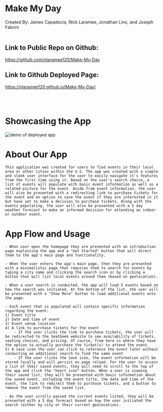 # Make My Day
Created By: James Capadocia, Nick Laramee, Jonathan Lino, and Joseph Fabrini
<br>
<br>

## Link to Public Repo on Github:

https://github.com/nlaramee120/Make-My-Day

## Link to Github Deployed Page:

https://nlaramee120.github.io/Make-My-Day/

<br>
<br>

# Showcasing the App

![demo of deployed app](./images/eventsearch.gif)

# About Our App
    This application was created for users to find events in their local area or other cities within the U.S. The app was created with a simple and sleek user interface for the user to easily navigate it's features from the first time using it. Based on the user's search choice, a list of events will populate with basic event information as well as a related picture for the event. Aside from event information, the user will also be presented with a redirecting link to purchase tickets for the event and an option to save the event if they are interested in it but have yet to make a decision to purchase tickets. Along with the events populating, the user will also be presented with a 5 day weather forecast to make an informed decision for attending an indoor or outdoor event.
    
# App Flow and Usage
    - When user open the homepage they are presented with an introduction page explaining the app and a "Get Started" button that will direct them to the app's main page and functionality.

    - When the user enters the app's main page, then they are presented with a minimalistic page that requires them to search for events by typing a city name and clicking the search icon or by clicking a button that will list local events around them (based on geolocation).
    
    - When a user search is conducted, the app will load 5 events based on how the search was initiated. At the bottom of the list, the user will be presented with a "Show More" button to load additional events onto the page.

    - Each event that is populated will contain specific information regarding the event:
    1) Event title
    2) Date and time of event
    3) Event venue location
    4) A link to purchase tickets for the event
        - If the user clicks the link to purchase tickets, the user will be redirected to the SeatGeek website to see availability of tickets, seating choices, and pricing. Of course, from here is where they have the option to actually purchase the ticket(s) to attend the event.
    5) A save icon the user can click to reference the event later without conducting an additional search to find the same event
        - If the user clicks the save icon, the event information will be stored locally and will persist on page reload. For the user to access a list of their saved events, they will need to scroll to the top of the app and click the "heart icon" button. When a user is viewing their saved list, they will be presented with basic information about the saved event, including the event title, the date and time of the event, the link to redirect them to purchase tickets, and a button to remove the event from the saved list.

    - As the user scrolls passed the current events listed, they will be presented with a 5 day forecast based on how the user initiated the search (either by city or their current geolocation).

